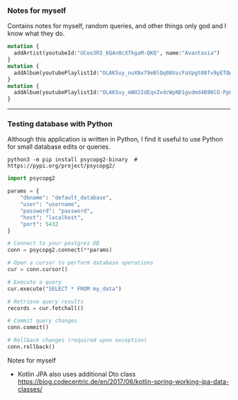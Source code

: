 ### Notes for myself
Contains notes for myself, random queries, and other things only god and I know what they do.

```graphql
mutation {
  addArtist(youtubeId:"UCoo3R3_6QAn0cXTkgaM-QKQ", name:"Avantasia")
}
mutation {
  addAlbum(youtubePlaylistId:"OLAK5uy_nuXNx79eBlQq08UscFaVpgt08fv9pETQw", artistYoutubeId:"UCoo3R3_6QAn0cXTkgaM-QKQ", name: "The Metal Opera Pt. I", releaseYear:2001)
}
mutation {
  addAlbum(youtubePlaylistId:"OLAK5uy_mWU2IdEqxZvdcWpND1gvdmd4B9NlO-Pp0", artistYoutubeId:"UCoo3R3_6QAn0cXTkgaM-QKQ", name: "Moonglow", releaseYear:2019)
}
```

---

### Testing database with Python
Although this application is written in Python, I find it useful to use Python for small database edits or queries.

```shell
python3 -m pip install psycopg2-binary  # https://pypi.org/project/psycopg2/
```

```python
import psycopg2

params = {
    "dbname": "default_database",
    "user": "username",
    "password": "password",
    "host": "localhost",
    "port": 5432
}

# Connect to your postgres DB
conn = psycopg2.connect(**params)

# Open a cursor to perform database operations
cur = conn.cursor()

# Execute a query
cur.execute("SELECT * FROM my_data")

# Retrieve query results
records = cur.fetchall()

# Commit query changes
conn.commit()

# Rollback changes (required upon exception)
conn.rollback()
```

Notes for myself
* Kotlin JPA also uses additional Dto class https://blog.codecentric.de/en/2017/06/kotlin-spring-working-jpa-data-classes/
